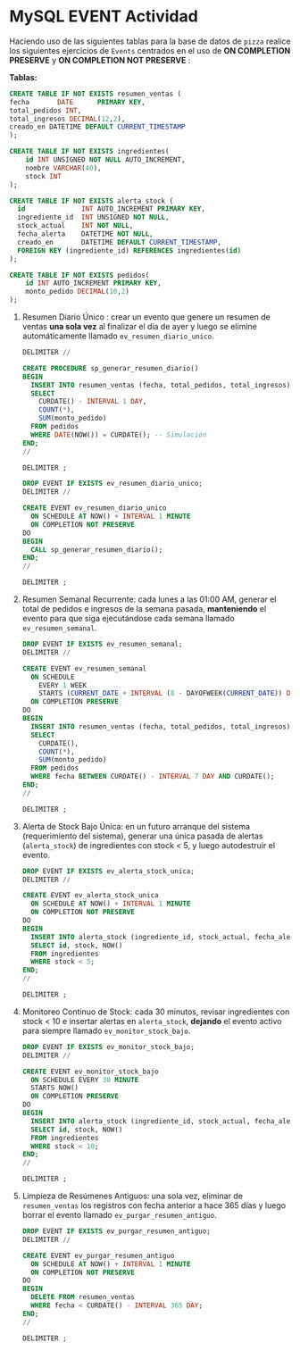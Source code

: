 # MySQL EVENT Actividad

Haciendo uso de las siguientes tablas para la base de datos de `pizza` realice los siguientes ejercicios de `Events` centrados en el uso de **ON COMPLETION PRESERVE** y **ON COMPLETION NOT PRESERVE** :

**Tablas:**

```sql
CREATE TABLE IF NOT EXISTS resumen_ventas (
fecha       DATE      PRIMARY KEY,
total_pedidos INT,
total_ingresos DECIMAL(12,2),
creado_en DATETIME DEFAULT CURRENT_TIMESTAMP
);

CREATE TABLE IF NOT EXISTS ingredientes(
	id INT UNSIGNED NOT NULL AUTO_INCREMENT,
    nombre VARCHAR(40),
    stock INT
);

CREATE TABLE IF NOT EXISTS alerta_stock (
  id              INT AUTO_INCREMENT PRIMARY KEY,
  ingrediente_id  INT UNSIGNED NOT NULL,
  stock_actual    INT NOT NULL,
  fecha_alerta    DATETIME NOT NULL,
  creado_en       DATETIME DEFAULT CURRENT_TIMESTAMP,
  FOREIGN KEY (ingrediente_id) REFERENCES ingredientes(id)
);

CREATE TABLE IF NOT EXISTS pedidos(
    id INT AUTO_INCREMENT PRIMARY KEY,
    monto_pedido DECIMAL(10,2)
);
```

1. Resumen Diario Único : crear un evento que genere un resumen de ventas **una sola vez** al finalizar el día de ayer y luego se elimine automáticamente llamado `ev_resumen_diario_unico`.

   ```sql
   DELIMITER //
   
   CREATE PROCEDURE sp_generar_resumen_diario()
   BEGIN
     INSERT INTO resumen_ventas (fecha, total_pedidos, total_ingresos)
     SELECT
       CURDATE() - INTERVAL 1 DAY,
       COUNT(*),
       SUM(monto_pedido)
     FROM pedidos
     WHERE DATE(NOW()) = CURDATE(); -- Simulación
   END;
   //
   
   DELIMITER ;
   
   DROP EVENT IF EXISTS ev_resumen_diario_unico;
   DELIMITER //
   
   CREATE EVENT ev_resumen_diario_unico
     ON SCHEDULE AT NOW() + INTERVAL 1 MINUTE
     ON COMPLETION NOT PRESERVE
   DO
   BEGIN
     CALL sp_generar_resumen_diario();
   END;
   //
   
   DELIMITER ;
   ```

   

2. Resumen Semanal Recurrente: cada lunes a las 01:00 AM, generar el total de pedidos e ingresos de la semana pasada, **manteniendo** el evento para que siga ejecutándose cada semana llamado `ev_resumen_semanal`.

   ```sql
   DROP EVENT IF EXISTS ev_resumen_semanal;
   DELIMITER //
   
   CREATE EVENT ev_resumen_semanal
     ON SCHEDULE
       EVERY 1 WEEK
       STARTS (CURRENT_DATE + INTERVAL (8 - DAYOFWEEK(CURRENT_DATE)) DAY + INTERVAL 1 HOUR)
     ON COMPLETION PRESERVE
   DO
   BEGIN
     INSERT INTO resumen_ventas (fecha, total_pedidos, total_ingresos)
     SELECT
       CURDATE(),
       COUNT(*),
       SUM(monto_pedido)
     FROM pedidos
     WHERE fecha BETWEEN CURDATE() - INTERVAL 7 DAY AND CURDATE();
   END;
   //
   
   DELIMITER ;
   ```

   

3. Alerta de Stock Bajo Única: en un futuro arranque del sistema (requerimiento del sistema), generar una única pasada de alertas (`alerta_stock`) de ingredientes con stock < 5, y luego autodestruir el evento.

   ```sql
   DROP EVENT IF EXISTS ev_alerta_stock_unica;
   DELIMITER //
   
   CREATE EVENT ev_alerta_stock_unica
     ON SCHEDULE AT NOW() + INTERVAL 1 MINUTE
     ON COMPLETION NOT PRESERVE
   DO
   BEGIN
     INSERT INTO alerta_stock (ingrediente_id, stock_actual, fecha_alerta)
     SELECT id, stock, NOW()
     FROM ingredientes
     WHERE stock < 5;
   END;
   //
   
   DELIMITER ;
   ```

   

4. Monitoreo Continuo de Stock: cada 30 minutos, revisar ingredientes con stock < 10 e insertar alertas en `alerta_stock`, **dejando** el evento activo para siempre llamado `ev_monitor_stock_bajo`.

   ```sql
   DROP EVENT IF EXISTS ev_monitor_stock_bajo;
   DELIMITER //
   
   CREATE EVENT ev_monitor_stock_bajo
     ON SCHEDULE EVERY 30 MINUTE
     STARTS NOW()
     ON COMPLETION PRESERVE
   DO
   BEGIN
     INSERT INTO alerta_stock (ingrediente_id, stock_actual, fecha_alerta)
     SELECT id, stock, NOW()
     FROM ingredientes
     WHERE stock < 10;
   END;
   //
   
   DELIMITER ;
   ```

   

5. Limpieza de Resúmenes Antiguos: una sola vez, eliminar de `resumen_ventas` los registros con fecha anterior a hace 365 días y luego borrar el evento llamado `ev_purgar_resumen_antiguo`.

   ```sql
   DROP EVENT IF EXISTS ev_purgar_resumen_antiguo;
   DELIMITER //
   
   CREATE EVENT ev_purgar_resumen_antiguo
     ON SCHEDULE AT NOW() + INTERVAL 1 MINUTE
     ON COMPLETION NOT PRESERVE
   DO
   BEGIN
     DELETE FROM resumen_ventas
     WHERE fecha < CURDATE() - INTERVAL 365 DAY;
   END;
   //
   
   DELIMITER ;
   ```

   
